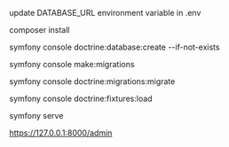 update DATABASE_URL environment variable in .env


composer install


symfony console doctrine:database:create --if-not-exists

symfony console make:migrations

symfony console doctrine:migrations:migrate

symfony console doctrine:fixtures:load


symfony serve

https://127.0.0.1:8000/admin
